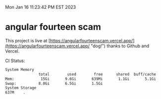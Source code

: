 Mon Jan 16 11:23:42 PM EST 2023

# angular fourteen scam


This project is live at [https://angularfourteenscam.vercel.app/](https://angularfourteenscam.vercel.app/ "dog!") thanks to Github and Vercel.

CI Status: 

```bash
System Memory
               total        used        free      shared  buff/cache   available
Mem:            15Gi       9.6Gi       639Mi       1.1Gi       5.1Gi       4.2Gi
Swap:          8.0Gi       6.5Gi       1.5Gi
System Storage
637M	.
```
